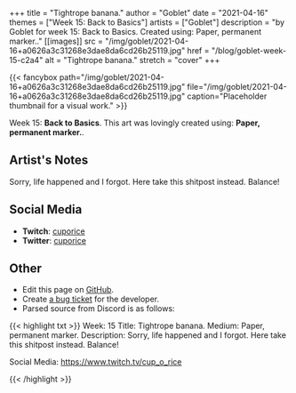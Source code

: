 +++
title =       "Tightrope banana."
author =      "Goblet"
date =        "2021-04-16"
themes =      ["Week 15: Back to Basics"]
artists =     ["Goblet"]
description = "by Goblet for week 15: Back to Basics. Created using: Paper, permanent marker.."
[[images]]
              src = "/img/goblet/2021-04-16+a0626a3c31268e3dae8da6cd26b25119.jpg"
              href = "/blog/goblet-week-15-c2a4"
              alt = "Tightrope banana."
              stretch = "cover"
+++


{{< fancybox path="/img/goblet/2021-04-16+a0626a3c31268e3dae8da6cd26b25119.jpg" file="/img/goblet/2021-04-16+a0626a3c31268e3dae8da6cd26b25119.jpg" caption="Placeholder thumbnail for a visual work." >}}


Week 15: **Back to Basics**. This art was lovingly created using: **Paper, permanent marker.**.

## Artist's Notes

Sorry, life happened and I forgot. Here take this shitpost instead. Balance!

## Social Media

- **Twitch**: <a href='https://twitch.tv/cuporice' target='_blank'>cuporice</a>
- **Twitter**: <a href='https://twitter.com/cuporice' target='_blank'>cuporice</a>


## Other

- Edit this page on [GitHub](https://github.com/teaminkling/web-refresh/edit/main/content/blog/goblet-week-15-c2a4.md).
- Create [a bug ticket](https://github.com/teaminkling/web-refresh/issues/new?assignees=&labels=bug&template=problem-report.md&title=) for the developer.
- Parsed source from Discord is as follows:

{{< highlight txt >}}
Week: 15
Title: Tightrope banana. 
Medium: Paper, permanent marker. 
Description: 
Sorry, life happened and I forgot. Here take this shitpost instead. Balance!

Social Media: 
https://www.twitch.tv/cup_o_rice


{{< /highlight >}}